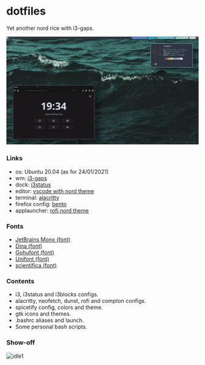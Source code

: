 # dotfiles
Yet another nord rice with i3-gaps.

![idle](screenshots/desktop1.png)

### Links
- os: Ubuntu 20.04 (as for 24/01/2021)
- wm: [i3-gaps](https://github.com/Airblader/i3)
- dock: [i3status](https://github.com/i3/i3status)
- editor: [vscode with nord theme](https://marketplace.visualstudio.com/items?itemName=arcticicestudio.nord-visual-studio-code)
- terminal: [alacritty](https://www.jetbrains.com/es-es/lp/mono/)
- firefox config: [bento](https://github.com/MiguelRAvila/Bento)
- applauncher: [rofi nord theme](https://github.com/amayer5125/nord-rofi)

### Fonts
- [JetBrains Mono (font)](https://www.jetbrains.com/es-es/lp/mono/)
- [Dina (font)](https://www.dcmembers.com/jibsen/download/61/)
- [Gohufont (font)](https://github.com/koemaeda/gohufont-ttf)
- [Unifont (font)](https://fontlibrary.org/en/font/gnu-unifont)
- [scientifica (font)](https://github.com/NerdyPepper/scientifica)

### Contents
- i3, i3status and i3blocks configs.<br>
- alacritty, neofetch, dunst, rofi and compton configs.<br>
- spicetify config, colors and theme.<br>
- gtk icons and themes.<br>
- .bashrc aliases and launch.<br>
- Some personal bash scripts.<br>

### Show-off
![idle1](screenshots/desktop.png)
